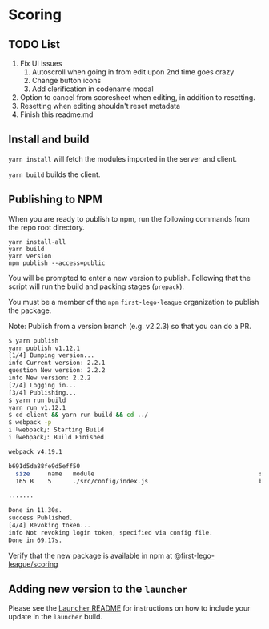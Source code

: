 # Scoring

## TODO List

1. Fix UI issues
	1. Autoscroll when going in from edit upon 2nd time goes crazy
	1. Change button icons
	1. Add clerification in codename modal
1. Option to cancel from scoresheet when editing, in addition to resetting.
1. Resetting when editing shouldn't reset metadata
1. Finish this readme.md

## Install and build

`yarn install` will fetch the modules imported in the server and client.

`yarn build` builds the client.

## Publishing to NPM

When you are ready to publish to npm, run the following commands from the repo root directory.
```
yarn install-all
yarn build
yarn version
npm publish --access=public
```
You will be prompted to enter a new version to publish. Following that the script will run the build and packing stages (`prepack`).

You must be a member of the `npm` `first-lego-league` organization to publish the package.

Note: Publish from a version branch (e.g. v2.2.3) so that you can do a PR.

```bash
$ yarn publish
yarn publish v1.12.1
[1/4] Bumping version...
info Current version: 2.2.1
question New version: 2.2.2
info New version: 2.2.2
[2/4] Logging in...
[3/4] Publishing...
$ yarn run build
yarn run v1.12.1
$ cd client && yarn run build && cd ../
$ webpack -p
i ｢webpack｣: Starting Build
i ｢webpack｣: Build Finished

webpack v4.19.1

b691d5da88fe9d5eff50
  size     name   module                                              status
  165 B    5      ./src/config/index.js                               built

.......
  
Done in 11.30s.
success Published.
[4/4] Revoking token...
info Not revoking login token, specified via config file.
Done in 69.17s.
```

Verify that the new package is available in npm at [@first-lego-league/scoring](https://www.npmjs.com/package/@first-lego-league/scoring)

## Adding new version to the `launcher`

Please see the [Launcher README](https://github.com/FirstLegoLeague/Launcher/blob/readme-update/README.md#module-updates) for instructions on how to include your update in the `launcher` build.